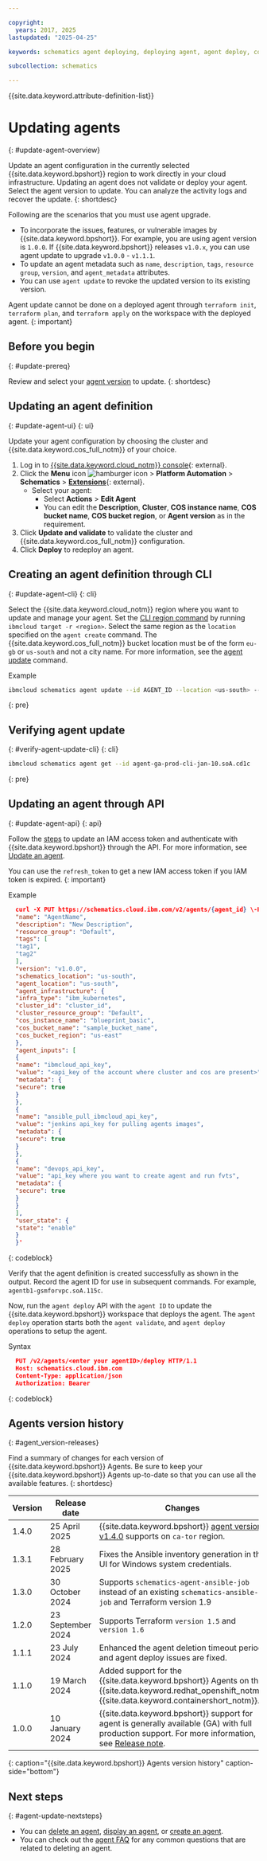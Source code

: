 ```yaml
---

copyright:
  years: 2017, 2025
lastupdated: "2025-04-25"

keywords: schematics agent deploying, deploying agent, agent deploy, command-line, api, ui

subcollection: schematics

---
```


{{site.data.keyword.attribute-definition-list}}

# Updating agents
{: #update-agent-overview}

Update an agent configuration in the currently selected {{site.data.keyword.bpshort}} region to work directly in your cloud infrastructure. Updating an agent does not validate or deploy your agent. Select the agent version to update. You can analyze the activity logs and recover the update.
{: shortdesc}

Following are the scenarios that you must use agent upgrade.

- To incorporate the issues, features, or vulnerable images by {{site.data.keyword.bpshort}}. For example, you are using agent version is `1.0.0`. If {{site.data.keyword.bpshort}} releases `v1.0.x`, you can use agent update to upgrade `v1.0.0` - `v1.1.1`.
- To update an agent metadata such as `name`, `description`, `tags`, `resource group`, `version`, and `agent_metadata` attributes.
- You can use `agent update` to revoke the updated version to its existing version.

Agent update cannot be done on a deployed agent through `terraform init`, `terraform plan`, and `terraform apply` on the workspace with the deployed agent.
{: important}

## Before you begin
{: #update-prereq}

Review and select your [agent version](/docs/schematics?topic=schematics-update-agent-overview#agent_version-releases) to update.
{: shortdesc}

## Updating an agent definition
{: #update-agent-ui}
{: ui}

Update your agent configuration by choosing the cluster and {{site.data.keyword.cos_full_notm}} of your choice.

1. Log in to [{{site.data.keyword.cloud_notm}} console](https://cloud.ibm.com/){: external}.
2. Click the **Menu** icon ![hamburger icon](images/icon_hamburger.svg) > **Platform Automation** > **Schematics** > [**Extensions**](https://cloud.ibm.com/automation/schematics/extensions/agents){: external}.
    - Select your agent:
        - Select **Actions** > **Edit Agent**
        - You can edit the **Description**, **Cluster**, **COS instance name**, **COS bucket name**, **COS bucket region**, or **Agent version** as in the requirement.
3. Click **Update and validate** to validate the cluster and {{site.data.keyword.cos_full_notm}} configuration.
4. Click **Deploy** to redeploy an agent.

## Creating an agent definition through CLI 
{: #update-agent-cli}
{: cli}

Select the {{site.data.keyword.cloud_notm}} region where you want to update and manage your agent. Set the [CLI region command](/docs/cli?topic=cli-ibmcloud_cli#ibmcloud_target) by running `ibmcloud target -r <region>`. Select the same region as the `location` specified on the `agent create` command. The {{site.data.keyword.cos_full_notm}} bucket location must be of the form `eu-gb` or `us-south` and not a city name. For more information, see the [agent update](/docs/schematics?topic=schematics-schematics-cli-reference&interface=cli#schematics-agent-update) command.

Example

```sh
ibmcloud schematics agent update --id AGENT_ID --location <us-south> --agent-location <us-south> --version <1.0.0> --infra-type <ibm_kubernetes> --cluster-id <cg3fgvad0dak571xxx> --cluster-resource-group <Default> --cos-instance-name <agent-cos-instance> --cos-bucket <agent-cos-bucket> --cos-location <us-east> --resource-group <Default>
```
{: pre}


## Verifying agent update
{: #verify-agent-update-cli}
{: cli}

```sh
ibmcloud schematics agent get --id agent-ga-prod-cli-jan-10.soA.cd1c
```
{: pre}


## Updating an agent through API
{: #update-agent-api}
{: api}

Follow the [steps](/docs/schematics?topic=schematics-setup-api#cs_api) to update an IAM access token and authenticate with {{site.data.keyword.bpshort}} through the API. For more information, see [Update an agent](/apidocs/schematics/schematics#update-agent-data).

You can use the `refresh_token` to get a new IAM access token if you IAM token is expired.
{: important}

Example

```json
  curl -X PUT https://schematics.cloud.ibm.com/v2/agents/{agent_id} \-H 'Authorization: Bearer <Auth Key>' -H 'X-Feature-Agents: true' -H 'refresh_token: <refresh_token> ' -d '{
  "name": "AgentName",
  "description": "New Description",
  "resource_group": "Default",
  "tags": [
  "tag1",
  "tag2"
  ],
  "version": "v1.0.0",
  "schematics_location": "us-south",
  "agent_location": "us-south",
  "agent_infrastructure": {
  "infra_type": "ibm_kubernetes",
  "cluster_id": "cluster_id",
  "cluster_resource_group": "Default",
  "cos_instance_name": "blueprint_basic",
  "cos_bucket_name": "sample_bucket_name",
  "cos_bucket_region": "us-east"
  },
  "agent_inputs": [
  {
  "name": "ibmcloud_api_key",
  "value": "<api_key of the account where cluster and cos are present>",
  "metadata": {
  "secure": true
  }
  },
  {
  "name": "ansible_pull_ibmcloud_api_key",
  "value": "jenkins api_key for pulling agents images",
  "metadata": {
  "secure": true
  }
  },
  {   
  "name": "devops_api_key",
  "value": "api_key where you want to create agent and run fvts",
  "metadata": {
  "secure": true
  }
  }
  ],
  "user_state": {
  "state": "enable"
  }
  }'
```
{: codeblock}

Verify that the agent definition is created successfully as shown in the output. Record the agent ID for use in subsequent commands. For example, `agentb1-gsmforvpc.soA.115c`.

Now, run the `agent deploy` API with the `agent ID` to update the {{site.data.keyword.bpshort}} workspace that deploys the agent. The `agent deploy` operation starts both the `agent validate`, and `agent deploy` operations to setup the agent.

Syntax

```json
  PUT /v2/agents/<enter your agentID>/deploy HTTP/1.1
  Host: schematics.cloud.ibm.com
  Content-Type: application/json
  Authorization: Bearer 
```
{: codeblock}



## Agents version history 
{: #agent_version-releases}

Find a summary of changes for each version of {{site.data.keyword.bpshort}} Agents. Be sure to keep your {{site.data.keyword.bpshort}} Agents up-to-date so that you can use all the available features.
{: shortdesc}

| Version | Release date | Changes  |
| ----- | ------- | -------------- |
| 1.4.0 | 25 April 2025 | {{site.data.keyword.bpshort}} [agent version v1.4.0](/docs/schematics?topic=schematics-update-agent-overview#agent_version-releases) supports on `ca-tor` region.|
| 1.3.1 | 28 February 2025 | Fixes the Ansible inventory generation in the UI for Windows system credentials.|
| 1.3.0 | 30 October 2024 | Supports `schematics-agent-ansible-job` instead of an existing `schematics-ansible-job` and Terraform version 1.9 |
| 1.2.0 | 23 September 2024 | Supports Terraform `version 1.5` and `version 1.6` |
| 1.1.1 | 23 July 2024 | Enhanced the agent deletion timeout period and agent deploy issues are fixed. |
| 1.1.0 | 19 March 2024 | Added support for the {{site.data.keyword.bpshort}} Agents on the {{site.data.keyword.redhat_openshift_notm}} {{site.data.keyword.containershort_notm}}. |
| 1.0.0 | 10 January 2024 | {{site.data.keyword.bpshort}} support for agent is generally available (GA) with full production support. For more information, see [Release note](/docs/schematics?topic=schematics-schematics-relnotes#schematics-mar2524). |
{: caption="{{site.data.keyword.bpshort}} Agents version history" caption-side="bottom"}

## Next steps
{: #agent-update-nextsteps}

- You can [delete an agent](/docs/schematics?topic=schematics-delete-agent-overview&interface=cli), [display an agent](/docs/schematics?topic=schematics-display-agentb1-overview&interface=terraform#display-agent-terraform), or [create an agent](/docs/schematics?topic=schematics-deploy-agent-overview&interface=terraform#create-agent-terraform).
- You can check out the [agent FAQ](/docs/schematics?topic=schematics-faqs-agent) for any common questions that are related to deleting an agent.
